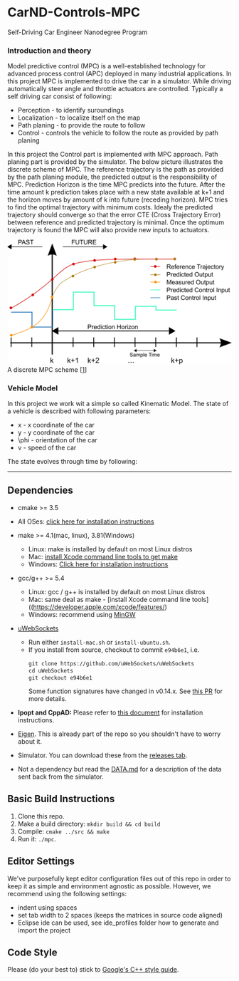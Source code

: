 # CarND-Controls-MPC
Self-Driving Car Engineer Nanodegree Program

[1]: https://en.wikipedia.org/wiki/Model_predictive_control

### Introduction and theory

Model predictive control (MPC) is a well-established technology for advanced
process control (APC) deployed in many industrial applications. In this project
MPC is implemented to drive the car in a simulator. While driving automatically
steer angle and throttle actuators are controlled. Typically a self driving car
consist of following:

* Perception - to identify suroundings
* Localization - to localize itself on the map
* Path planing - to provide the route to follow
* Control - controls the vehicle to follow the route as provided by path planing

In this project the Control part is implemented with MPC approach.
Path planing part is provided by the simulator. The below picture illustrates the
discrete scheme of MPC. The reference trajectory is the path as provided by the
path planing module, the predicted output is the responsibility of MPC. Prediction
Horizon is the time MPC predicts into the future. After the time amount k prediction
takes place with a new state available at k+1 and the horizon moves by amount of k into future (receding horizon). MPC tries to find the optimal trajectory with minimum costs. Idealy the predicted trajectory should converge so that the error CTE (Cross Trajectory Error) between reference and predicted trajectory is minimal. Once the optimum trajectory is found the MPC will also provide new inputs to actuators.

![MPC picture from Wikipedia](./img/MPC_scheme_basic.png) A discrete MPC scheme [[1]]

### Vehicle Model
In this project we work wit a simple so called Kinematic Model. The state of a vehicle
is described with following parameters:

* x - x coordinate of the car
* y - y coordinate of the car
* \phi - orientation of the car  
* v - speed of the car

The state evolves through time by following:



---

## Dependencies

* cmake >= 3.5
 * All OSes: [click here for installation instructions](https://cmake.org/install/)
* make >= 4.1(mac, linux), 3.81(Windows)
  * Linux: make is installed by default on most Linux distros
  * Mac: [install Xcode command line tools to get make](https://developer.apple.com/xcode/features/)
  * Windows: [Click here for installation instructions](http://gnuwin32.sourceforge.net/packages/make.htm)
* gcc/g++ >= 5.4
  * Linux: gcc / g++ is installed by default on most Linux distros
  * Mac: same deal as make - [install Xcode command line tools]((https://developer.apple.com/xcode/features/)
  * Windows: recommend using [MinGW](http://www.mingw.org/)
* [uWebSockets](https://github.com/uWebSockets/uWebSockets)
  * Run either `install-mac.sh` or `install-ubuntu.sh`.
  * If you install from source, checkout to commit `e94b6e1`, i.e.
    ```
    git clone https://github.com/uWebSockets/uWebSockets
    cd uWebSockets
    git checkout e94b6e1
    ```
    Some function signatures have changed in v0.14.x. See [this PR](https://github.com/udacity/CarND-MPC-Project/pull/3) for more details.

* **Ipopt and CppAD:** Please refer to [this document](https://github.com/udacity/CarND-MPC-Project/blob/master/install_Ipopt_CppAD.md) for installation instructions.
* [Eigen](http://eigen.tuxfamily.org/index.php?title=Main_Page). This is already part of the repo so you shouldn't have to worry about it.
* Simulator. You can download these from the [releases tab](https://github.com/udacity/self-driving-car-sim/releases).
* Not a dependency but read the [DATA.md](./DATA.md) for a description of the data sent back from the simulator.


## Basic Build Instructions

1. Clone this repo.
2. Make a build directory: `mkdir build && cd build`
3. Compile: `cmake ../src && make`
4. Run it: `./mpc`.

## Editor Settings

We've purposefully kept editor configuration files out of this repo in order to
keep it as simple and environment agnostic as possible. However, we recommend
using the following settings:

* indent using spaces
* set tab width to 2 spaces (keeps the matrices in source code aligned)
* Eclipse ide can be used, see ide_profiles folder how to generate and import
  the project

## Code Style

Please (do your best to) stick to [Google's C++ style guide](https://google.github.io/styleguide/cppguide.html).
